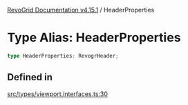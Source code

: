 [RevoGrid Documentation v4.15.1](README.md) / HeaderProperties

# Type Alias: HeaderProperties

```ts
type HeaderProperties: RevogrHeader;
```

## Defined in

[src/types/viewport.interfaces.ts:30](https://github.com/revolist/revogrid/blob/9d06c9d1de184a8cd977144efe5186ec5a7312cb/src/types/viewport.interfaces.ts#L30)
